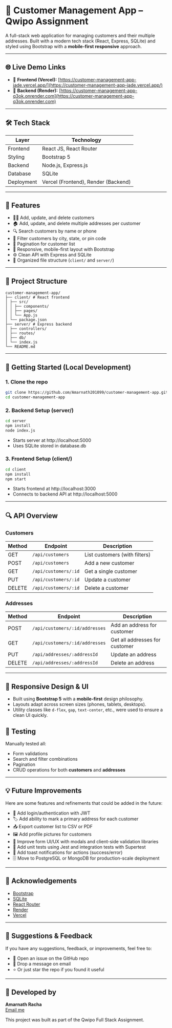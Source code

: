 # 🧾 Customer Management App – Qwipo Assignment

A full-stack web application for managing customers and their multiple addresses. Built with a modern tech stack (React, Express, SQLite) and styled using Bootstrap with a **mobile-first responsive** approach.

---

## 🌐 Live Demo Links

- 🔗 **Frontend (Vercel):** [https://customer-management-app-jade.vercel.app/](https://customer-management-app-jade.vercel.app/)
- 🔗 **Backend (Render):** [https://customer-management-app-q3ok.onrender.com](https://customer-management-app-q3ok.onrender.com)

---

## 🛠️ Tech Stack

| Layer      | Technology                          |
| ---------- | ----------------------------------- |
| Frontend   | React JS, React Router              |
| Styling    | Bootstrap 5                         |
| Backend    | Node.js, Express.js                 |
| Database   | SQLite                              |
| Deployment | Vercel (Frontend), Render (Backend) |

---

## 📱 Features

- 🧑‍💼 Add, update, and delete customers
- 🏠 Add, update, and delete multiple addresses per customer
- 🔍 Search customers by name or phone
- 🌆 Filter customers by city, state, or pin code
- 📄 Pagination for customer list
- 📱 Responsive, mobile-first layout with Bootstrap
- ⚙️ Clean API with Express and SQLite
- 📁 Organized file structure (`client/` and `server/`)

---

## 📁 Project Structure

```
customer-management-app/
├── client/ # React frontend
│ ├── src/
│ │ ├── components/
│ │ ├── pages/
│ │ └── App.js
│ └── package.json
├── server/ # Express backend
│ ├── controllers/
│ ├── routes/
│ ├── db/
│ └── index.js
└── README.md
```

---

## 🚀 Getting Started (Local Development)

### 1. Clone the repo

```bash
git clone https://github.com/Amarnath201099/customer-management-app.git
cd customer-management-app
```

### 2. Backend Setup (server/)

```bash
cd server
npm install
node index.js
```

- Starts server at http://localhost:5000
- Uses SQLite stored in database.db

### 3. Frontend Setup (client/)

```bash
cd client
npm install
npm start
```

- Starts frontend at http://localhost:3000
- Connects to backend API at http://localhost:5000

---

## 🔍 API Overview

### Customers

| Method | Endpoint             | Description                   |
| ------ | -------------------- | ----------------------------- |
| GET    | `/api/customers`     | List customers (with filters) |
| POST   | `/api/customers`     | Add a new customer            |
| GET    | `/api/customers/:id` | Get a single customer         |
| PUT    | `/api/customers/:id` | Update a customer             |
| DELETE | `/api/customers/:id` | Delete a customer             |

### Addresses

| Method | Endpoint                       | Description                    |
| ------ | ------------------------------ | ------------------------------ |
| POST   | `/api/customers/:id/addresses` | Add an address for customer    |
| GET    | `/api/customers/:id/addresses` | Get all addresses for customer |
| PUT    | `/api/addresses/:addressId`    | Update an address              |
| DELETE | `/api/addresses/:addressId`    | Delete an address              |

---

## 🎯 Responsive Design & UI

- Built using **Bootstrap 5** with a **mobile-first** design philosophy.
- Layouts adapt across screen sizes (phones, tablets, desktops).
- Utility classes like `d-flex`, `gap`, `text-center`, etc., were used to ensure a clean UI quickly.

## 🧪 Testing

Manually tested all:

- Form validations
- Search and filter combinations
- Pagination
- CRUD operations for both **customers** and **addresses**

---

## 💡 Future Improvements

Here are some features and refinements that could be added in the future:

- 🚀 Add login/authentication with JWT
- 🏷️ Add ability to mark a primary address for each customer
- 📤 Export customer list to CSV or PDF
- 🖼️ Add profile pictures for customers
- 🎨 Improve form UI/UX with modals and client-side validation libraries
- 🧪 Add unit tests using Jest and integration tests with Supertest
- 🔔 Add toast notifications for actions (success/error)
- 🗄️ Move to PostgreSQL or MongoDB for production-scale deployment

---

## 🙌 Acknowledgements

- [Bootstrap](https://getbootstrap.com/)
- [SQLite](https://www.sqlite.org/)
- [React Router](https://reactrouter.com/)
- [Render](https://render.com/)
- [Vercel](https://vercel.com/)

---

## 💬 Suggestions & Feedback

If you have any suggestions, feedback, or improvements, feel free to:

- 🐞 Open an issue on the GitHub repo
- 💬 Drop a message on email
- ⭐ Or just star the repo if you found it useful

---

## 👤 Developed by

**Amarnath Racha**  
[Email me](mailto:amarnath201099@gmail.com)

This project was built as part of the Qwipo Full Stack Assignment.
